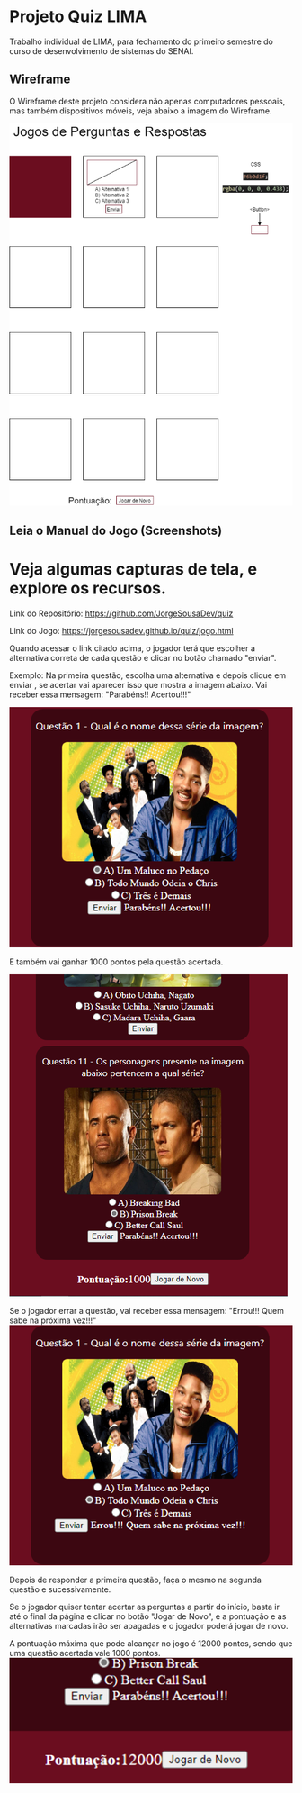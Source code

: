 # Projeto Quiz LIMA
Trabalho individual de LIMA, para fechamento do primeiro semestre do curso de desenvolvimento de sistemas do SENAI. 

## Wireframe
O Wireframe deste projeto considera não apenas computadores pessoais, mas também dispositivos móveis, veja abaixo a imagem do Wireframe.

![Wireframe](./Screenshot/Wireframe.png)

## Leia o Manual do Jogo (Screenshots)

# Veja algumas capturas de tela, e explore os recursos.

Link do Repositório: https://github.com/JorgeSousaDev/quiz

Link do Jogo: https://jorgesousadev.github.io/quiz/jogo.html

Quando acessar o link citado acima, o jogador terá que escolher a alternativa correta de cada questão e clicar no botão chamado "enviar".

Exemplo: Na primeira questão, escolha uma alternativa e depois clique em enviar , se acertar vai aparecer isso que mostra a imagem abaixo.
Vai receber essa mensagem: "Parabéns!! Acertou!!!"

![Feedback](./Screenshot/exemplo.png)

E também vai ganhar 1000 pontos pela questão acertada.

![Pontos](./Screenshot/pontos.png)

Se o jogador errar a questão, vai receber essa mensagem: "Errou!!! Quem sabe na próxima vez!!!"
![Feedback](./Screenshot/exemplo2.png)

Depois de responder a primeira questão, faça o mesmo na segunda questão e sucessivamente.

Se o jogador quiser tentar acertar as perguntas a partir do início, basta ir até o final da página e clicar no botão "Jogar de Novo", e a pontuação e as alternativas marcadas irão ser apagadas e o jogador poderá jogar de novo.

A pontuação máxima que pode alcançar no jogo é 12000 pontos, sendo que uma questão acertada vale 1000 pontos.
![Pontuação](./Screenshot/pontuacao.png)






